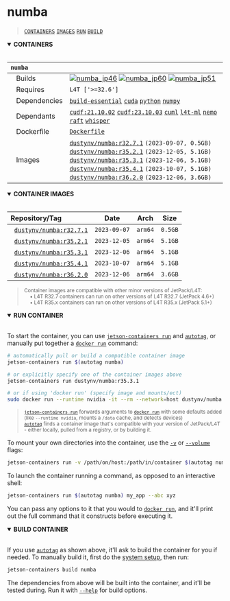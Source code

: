 # numba

> [`CONTAINERS`](#user-content-containers) [`IMAGES`](#user-content-images) [`RUN`](#user-content-run) [`BUILD`](#user-content-build)

<details open>
<summary><b><a id="containers">CONTAINERS</a></b></summary>
<br>

| **`numba`** | |
| :-- | :-- |
| &nbsp;&nbsp;&nbsp;Builds | [![`numba_jp46`](https://img.shields.io/github/actions/workflow/status/dusty-nv/jetson-containers/numba_jp46.yml?label=numba:jp46)](https://github.com/dusty-nv/jetson-containers/actions/workflows/numba_jp46.yml) [![`numba_jp60`](https://img.shields.io/github/actions/workflow/status/dusty-nv/jetson-containers/numba_jp60.yml?label=numba:jp60)](https://github.com/dusty-nv/jetson-containers/actions/workflows/numba_jp60.yml) [![`numba_jp51`](https://img.shields.io/github/actions/workflow/status/dusty-nv/jetson-containers/numba_jp51.yml?label=numba:jp51)](https://github.com/dusty-nv/jetson-containers/actions/workflows/numba_jp51.yml) |
| &nbsp;&nbsp;&nbsp;Requires | `L4T ['>=32.6']` |
| &nbsp;&nbsp;&nbsp;Dependencies | [`build-essential`](/packages/build/build-essential) [`cuda`](/packages/cuda/cuda) [`python`](/packages/build/python) [`numpy`](/packages/numpy) |
| &nbsp;&nbsp;&nbsp;Dependants | [`cudf:21.10.02`](/packages/rapids/cudf) [`cudf:23.10.03`](/packages/rapids/cudf) [`cuml`](/packages/rapids/cuml) [`l4t-ml`](/packages/l4t/l4t-ml) [`nemo`](/packages/nemo) [`raft`](/packages/rapids/raft) [`whisper`](/packages/audio/whisper) |
| &nbsp;&nbsp;&nbsp;Dockerfile | [`Dockerfile`](Dockerfile) |
| &nbsp;&nbsp;&nbsp;Images | [`dustynv/numba:r32.7.1`](https://hub.docker.com/r/dustynv/numba/tags) `(2023-09-07, 0.5GB)`<br>[`dustynv/numba:r35.2.1`](https://hub.docker.com/r/dustynv/numba/tags) `(2023-12-05, 5.1GB)`<br>[`dustynv/numba:r35.3.1`](https://hub.docker.com/r/dustynv/numba/tags) `(2023-12-06, 5.1GB)`<br>[`dustynv/numba:r35.4.1`](https://hub.docker.com/r/dustynv/numba/tags) `(2023-10-07, 5.1GB)`<br>[`dustynv/numba:r36.2.0`](https://hub.docker.com/r/dustynv/numba/tags) `(2023-12-06, 3.6GB)` |

</details>

<details open>
<summary><b><a id="images">CONTAINER IMAGES</a></b></summary>
<br>

| Repository/Tag | Date | Arch | Size |
| :-- | :--: | :--: | :--: |
| &nbsp;&nbsp;[`dustynv/numba:r32.7.1`](https://hub.docker.com/r/dustynv/numba/tags) | `2023-09-07` | `arm64` | `0.5GB` |
| &nbsp;&nbsp;[`dustynv/numba:r35.2.1`](https://hub.docker.com/r/dustynv/numba/tags) | `2023-12-05` | `arm64` | `5.1GB` |
| &nbsp;&nbsp;[`dustynv/numba:r35.3.1`](https://hub.docker.com/r/dustynv/numba/tags) | `2023-12-06` | `arm64` | `5.1GB` |
| &nbsp;&nbsp;[`dustynv/numba:r35.4.1`](https://hub.docker.com/r/dustynv/numba/tags) | `2023-10-07` | `arm64` | `5.1GB` |
| &nbsp;&nbsp;[`dustynv/numba:r36.2.0`](https://hub.docker.com/r/dustynv/numba/tags) | `2023-12-06` | `arm64` | `3.6GB` |

> <sub>Container images are compatible with other minor versions of JetPack/L4T:</sub><br>
> <sub>&nbsp;&nbsp;&nbsp;&nbsp;• L4T R32.7 containers can run on other versions of L4T R32.7 (JetPack 4.6+)</sub><br>
> <sub>&nbsp;&nbsp;&nbsp;&nbsp;• L4T R35.x containers can run on other versions of L4T R35.x (JetPack 5.1+)</sub><br>
</details>

<details open>
<summary><b><a id="run">RUN CONTAINER</a></b></summary>
<br>

To start the container, you can use [`jetson-containers run`](/docs/run.md) and [`autotag`](/docs/run.md#autotag), or manually put together a [`docker run`](https://docs.docker.com/engine/reference/commandline/run/) command:
```bash
# automatically pull or build a compatible container image
jetson-containers run $(autotag numba)

# or explicitly specify one of the container images above
jetson-containers run dustynv/numba:r35.3.1

# or if using 'docker run' (specify image and mounts/ect)
sudo docker run --runtime nvidia -it --rm --network=host dustynv/numba:r35.3.1
```
> <sup>[`jetson-containers run`](/docs/run.md) forwards arguments to [`docker run`](https://docs.docker.com/engine/reference/commandline/run/) with some defaults added (like `--runtime nvidia`, mounts a `/data` cache, and detects devices)</sup><br>
> <sup>[`autotag`](/docs/run.md#autotag) finds a container image that's compatible with your version of JetPack/L4T - either locally, pulled from a registry, or by building it.</sup>

To mount your own directories into the container, use the [`-v`](https://docs.docker.com/engine/reference/commandline/run/#volume) or [`--volume`](https://docs.docker.com/engine/reference/commandline/run/#volume) flags:
```bash
jetson-containers run -v /path/on/host:/path/in/container $(autotag numba)
```
To launch the container running a command, as opposed to an interactive shell:
```bash
jetson-containers run $(autotag numba) my_app --abc xyz
```
You can pass any options to it that you would to [`docker run`](https://docs.docker.com/engine/reference/commandline/run/), and it'll print out the full command that it constructs before executing it.
</details>
<details open>
<summary><b><a id="build">BUILD CONTAINER</b></summary>
<br>

If you use [`autotag`](/docs/run.md#autotag) as shown above, it'll ask to build the container for you if needed.  To manually build it, first do the [system setup](/docs/setup.md), then run:
```bash
jetson-containers build numba
```
The dependencies from above will be built into the container, and it'll be tested during.  Run it with [`--help`](/jetson_containers/build.py) for build options.
</details>
